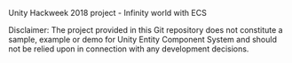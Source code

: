 Unity Hackweek 2018 project - Infinity world with ECS

Disclaimer: 
The project provided in this Git repository does not constitute a sample, example or demo for Unity Entity Component System and should not be relied upon in connection with any development decisions.


